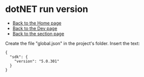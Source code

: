 # dotNET run version

- [Back to the Home page](../../README.md)
- [Back to the Dev page](../README.md)
- [Back to the section page](README.md)

Create the file "global.json" in the project's folder.
Insert the text:
```
{
  "sdk": {
    "version": "5.0.301"
  }
}
```
